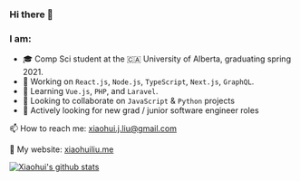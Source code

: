 ### Hi there 👋

### I am:
- 🎓 Comp Sci student at the 🇨🇦 University of Alberta, graduating spring 2021.
- 🙇 Working on `React.js`, `Node.js`, `TypeScript`, `Next.js`, `GraphQL`.
- 🌊 Learning `Vue.js`, `PHP`, and `Laravel`.
- 🤝 Looking to collaborate on `JavaScript` & `Python` projects
- 🏢 Actively looking for new grad / junior software engineer roles

📫 How to reach me: xiaohui.j.liu@gmail.com

🕺 My website: [xiaohuiliu.me](https://xiaohuiliu.me)


[![Xiaohui's github stats](https://github-readme-stats.vercel.app/api?username=xiaohui-j-liu&count_private=true&show_icons=true&theme=cobalt)](https://github.com/anuraghazra/github-readme-stats)
